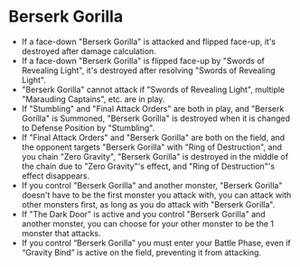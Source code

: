 # Berserk Gorilla

*   If a face-down "Berserk Gorilla" is attacked and flipped face-up, it's destroyed after damage calculation.
*   If a face-down "Berserk Gorilla" is flipped face-up by "Swords of Revealing Light", it's destroyed after resolving "Swords of Revealing Light".
*   "Berserk Gorilla" cannot attack if "Swords of Revealing Light", multiple "Marauding Captains", etc. are in play.
*   If "Stumbling" and "Final Attack Orders" are both in play, and "Berserk Gorilla" is Summoned, "Berserk Gorilla" is destroyed when it is changed to Defense Position by "Stumbling".
*   If "Final Attack Orders" and "Berserk Gorilla" are both on the field, and the opponent targets "Berserk Gorilla" with "Ring of Destruction", and you chain "Zero Gravity", "Berserk Gorilla" is destroyed in the middle of the chain due to "Zero Gravity"'s effect, and "Ring of Destruction"'s effect disappears.
*   If you control "Berserk Gorilla" and another monster, "Berserk Gorilla" doesn't have to be the first monster you attack with, you can attack with other monsters first, as long as you do attack with "Berserk Gorilla".
*   If "The Dark Door" is active and you control "Berserk Gorilla" and another monster, you can choose for your other monster to be the 1 monster that attacks.
*   If you control “Berserk Gorilla” you must enter your Battle Phase, even if “Gravity Bind” is active on the field, preventing it from attacking.
